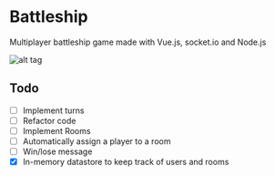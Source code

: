 # Battleship
Multiplayer battleship game made with Vue.js, socket.io and Node.js

![alt tag](http://i.imgur.com/5qRAPcv.png)

## Todo
- [ ] Implement turns
- [ ] Refactor code
- [ ] Implement Rooms
- [ ] Automatically assign a player to a room
- [ ] Win/lose message
- [x] In-memory datastore to keep track of users and rooms
